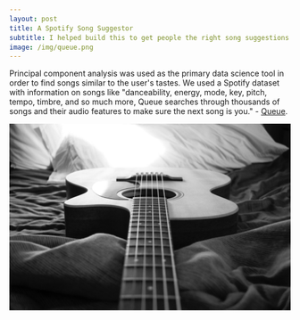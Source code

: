 ```yaml
---
layout: post
title: A Spotify Song Suggestor
subtitle: I helped build this to get people the right song suggestions
image: /img/queue.png
---
```


Principal component analysis was used as the primary data science tool in order to find songs similar to the user's tastes. We used a Spotify dataset with information on songs like "danceability, energy, mode, key, pitch, tempo, timbre, and so much more, Queue searches through thousands of songs and their audio features to make sure the next song is you." - [Queue](https://spotify-ss.herokuapp.com/).

![](/img/queue.png) 
